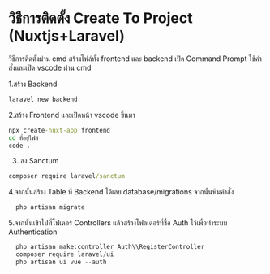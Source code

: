 # วิธีการติดตั้ง Create To Project (Nuxtjs+Laravel)

วิธีการติดตั้งผ่าน cmd สร้างไฟล์ทั้ง frontend และ backend
เปิด Command Prompt ใช้คำสั่งและเปิด vscode ผ่าน cmd

1.สร้าง Backend
```cmd
laravel new backend
```

2.สร้าง Frontend และเปิดหน้า vscode ขึ้นมา
```cmd
npx create-nuxt-app frontend
cd ที่อยู่ไฟล์
code .
```

3. ลง Sanctum
```cmd
composer require laravel/sanctum
```

4.จากนั้นสร้าง Table ที่ Backend ได้เลย
  database/migrations จากนั้นพิมคำสั่ง 
```cmd
  php artisan migrate
```

5.จากนั้นเข้าไปที่โฟเดอร์ Controllers แล้วสร้างโฟลเดอร์ที่ชื่อ Auth ไว้เพื่อทำระบบ Authentication
```python
  php artisan make:controller Auth\\RegisterController
  composer require laravel/ui
  php artisan ui vue --auth
```

